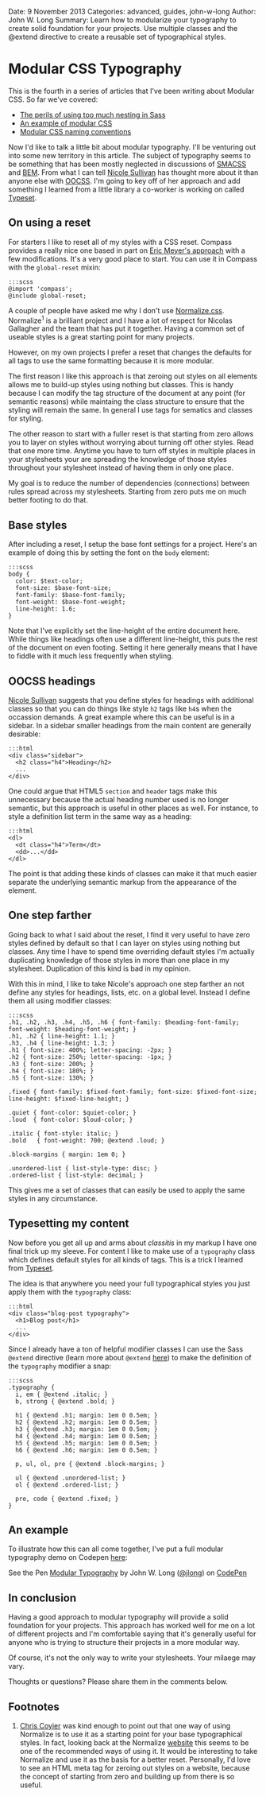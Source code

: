Date: 9 November 2013
Categories: advanced, guides, john-w-long
Author: John W. Long
Summary: Learn how to modularize your typography to create solid foundation for your projects. Use multiple classes and the @extend directive to create a reusable set of typographical styles.

# Modular CSS Typography

This is the fourth in a series of articles that I've been writing about Modular
CSS. So far we've covered:

* [The perils of using too much nesting in Sass](http://thesassway.com/intermediate/avoid-nested-selectors-for-more-modular-css)
* [An example of modular CSS](http://thesassway.com/advanced/modular-css-an-example)
* [Modular CSS naming conventions](http://thesassway.com/advanced/modular-css-naming-conventions)

Now I'd like to talk a little bit about modular typography. I'll be venturing
out into some new territory in this article. The subject of typography seems to
be something that has been mostly neglected in discussions of
[SMACSS](http://smacss.com) and [BEM](http://bem.info). From what I can tell
[Nicole Sullivan](http://stubbornella.org) has thought more about it than anyone
else with [OOCSS](https://github.com/stubbornella/oocss/blob/master/oocss/src/components/typography/_typography.scss).
I'm going to key off of her approach and add something I learned from a little
library a co-worker is working on called [Typeset](http://joshuarudd.github.io/typeset.css/).


## On using a reset

For starters I like to reset all of my styles with a CSS reset. Compass provides
a really nice one based in part on [Eric Meyer's approach](http://meyerweb.com/eric/tools/css/reset/)
with a few modifications. It's a very good place to start. You can use it in
Compass with the `global-reset` mixin:

    :::scss
    @import 'compass';
    @include global-reset;

A couple of people have asked me why I don't use [Normalize.css](http://necolas.github.io/normalize.css/).
Normalize<sup>1</sup> is a brilliant project and I have a lot of respect for Nicolas
Gallagher and the team that has put it together. Having a common set of
useable styles is a great starting point for many projects.

However, on my own projects I prefer a reset that changes the defaults for all
tags to use the same formatting because it is more modular.

The first reason I like this approach is that zeroing out styles on all
elements allows me to build-up styles using nothing but classes. This is handy
because I can modify the tag structure of the document at any point (for
semantic reasons) while maintaing the class structure to ensure that the
styling will remain the same. In general I use tags for sematics and classes
for styling.

The other reason to start with a fuller reset is that starting from zero allows
you to layer on styles without worrying about turning off other styles. Read
that one more time. Anytime you have to turn off styles in multiple places in
your stylesheets your are spreading the knowledge of those styles throughout
your stylesheet instead of having them in only one place.

My goal is to reduce the number of dependencies (connections) between rules
spread across my stylesheets. Starting from zero puts me on much better footing
to do that.



## Base styles

After including a reset, I setup the base font settings for a project. Here's
an example of doing this by setting the font on the `body` element:

    :::scss
    body {
      color: $text-color;
      font-size: $base-font-size;
      font-family: $base-font-family;
      font-weight: $base-font-weight;
      line-height: 1.6;
    }

Note that I've explicitly set the line-height of the entire document here. While
things like headings often use a different line-height, this puts the rest of
the document on even footing. Setting it here generally means that I have to
fiddle with it much less frequently when styling.


## OOCSS headings

[Nicole Sullivan](http://www.stubbornella.org/) suggests that you define styles
for headings with additional classes so that you can do things like style `h2`
tags like `h4`s when the occassion demands. A great example where this can be
useful is in a sidebar. In a sidebar smaller headings from the main content are
generally desirable:

    :::html
    <div class="sidebar">
      <h2 class="h4">Heading</h2>
      ...
    </div>

One could argue that HTML5 `section` and `header` tags make this unnecessary
because the actual heading number used is no longer semantic, but this approach
is useful in other places as well. For instance, to style a definition list term
in the same way as a heading:

    :::html
    <dl>
      <dt class="h4">Term</dt>
      <dd>...</dd>
    </dl>

The point is that adding these kinds of classes can make it that much easier
separate the underlying semantic markup from the appearance of the element.


## One step farther

Going back to what I said about the reset, I find it very useful to have zero
styles defined by default so that I can layer on styles using nothing but
classes. Any time I have to spend time overriding default styles I'm actually
duplicating knowledge of those styles in more than one place in my stylesheet.
Duplication of this kind is bad in my opinion.

With this in mind, I like to take Nicole's approach one step farther an not
define any styles for headings, lists, etc. on a global level. Instead I define
them all using modifier classes:

    :::scss
    .h1, .h2, .h3, .h4, .h5, .h6 { font-family: $heading-font-family; font-weight: $heading-font-weight; }
    .h1, .h2 { line-height: 1.1; }
    .h3, .h4 { line-height: 1.3; }
    .h1 { font-size: 400%; letter-spacing: -2px; }
    .h2 { font-size: 250%; letter-spacing: -1px; }
    .h3 { font-size: 200%; }
    .h4 { font-size: 180%; }
    .h5 { font-size: 130%; }

    .fixed { font-family: $fixed-font-family; font-size: $fixed-font-size; line-height: $fixed-line-height; }

    .quiet { font-color: $quiet-color; }
    .loud  { font-color: $loud-color; }

    .italic { font-style: italic; }
    .bold   { font-weight: 700; @extend .loud; }

    .block-margins { margin: 1em 0; }

    .unordered-list { list-style-type: disc; }
    .ordered-list { list-style: decimal; }

This gives me a set of classes that can easily be used to apply the same styles
in any circumstance.


## Typesetting my content

Now before you get all up and arms about _classitis_ in my markup I have one
final trick up my sleeve. For content I like to make use of a `typography` class
which defines default styles for all kinds of tags. This is a trick I learned
from [Typeset](http://joshuarudd.github.io/typeset.css/).

The idea is that anywhere you need your full typographical styles you just apply
them with the `typography` class:

    :::html
    <div class="blog-post typography">
      <h1>Blog post</h1>
      ...
    </div>

Since I already have a ton of helpful modifier classes I can use the Sass
`@extend` directive (learn more about `@extend`
[here](http://sass-lang.com/docs/yardoc/file.SASS_REFERENCE.html#extend)) to
make the definition of the `typography` modifier a snap:

    :::scss
    .typography {
      i, em { @extend .italic; }
      b, strong { @extend .bold; }

      h1 { @extend .h1; margin: 1em 0 0.5em; }
      h2 { @extend .h2; margin: 1em 0 0.5em; }
      h3 { @extend .h3; margin: 1em 0 0.5em; }
      h4 { @extend .h4; margin: 1em 0 0.5em; }
      h5 { @extend .h5; margin: 1em 0 0.5em; }
      h6 { @extend .h6; margin: 1em 0 0.5em; }

      p, ul, ol, pre { @extend .block-margins; }

      ul { @extend .unordered-list; }
      ol { @extend .ordered-list; }

      pre, code { @extend .fixed; }
    }


## An example

To illustrate how this can all come together, I've put a full modular
typography demo on Codepen [here](http://codepen.io/jlong/pen/wErcp):

<div data-height="450" data-theme-id="393" data-slug-hash="gtvzG" data-user="jlong" data-default-tab="result" class='codepen'>See the Pen <a href='http://codepen.io/jlong/pen/gtvzG'>Modular Typography</a> by John W. Long (<a href='http://codepen.io/jlong'>@jlong</a>) on <a href='http://codepen.io'>CodePen</a></div>
<script async src="http://codepen.io/assets/embed/ei.js"></script>


## In conclusion

Having a good approach to modular typography will provide a solid foundation
for your projects. This approach has worked well for me on a lot of different
projects and I'm comfortable saying that it's generally useful for anyone who
is trying to structure their projects in a more modular way.

Of course, it's not the only way to write your stylesheets. Your milaege may
vary.

Thoughts or questions? Please share them in the comments below.


## Footnotes

1. [Chris Coyier](http://chriscoyier.net/) was kind enough to point out that one way of using Normalize
is to use it as a starting point for your base typographical styles. In fact,
looking back at the Normalize [website](http://nicolasgallagher.com/about-normalize-css/)
this seems to be one of the recommended ways of using it. It would be
interesting to take Normalize and use it as the basis for a better reset.
Personally, I'd love to see an HTML meta tag for zeroing out styles on a
website, because the concept of starting from zero and building up from there
is so useful.
